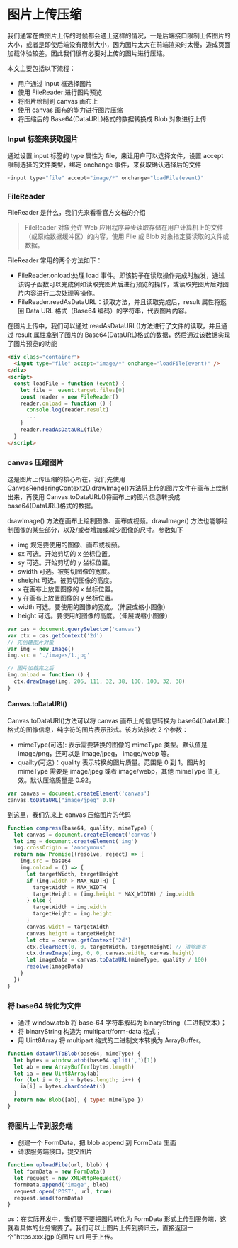 # 图片上传压缩

我们通常在做图片上传的时候都会遇上这样的情况，一是后端接口限制上传图片的大小，或者是即使后端没有限制大小，因为图片太大在前端渲染时太慢，造成页面加载体验较差。因此我们很有必要对上传的图片进行压缩。

本文主要包括以下流程：

- 用户通过 input 框选择图片
- 使用 FileReader 进行图片预览
- 将图片绘制到 canvas 画布上
- 使用 canvas 画布的能力进行图片压缩
- 将压缩后的 Base64(DataURL)格式的数据转换成 Blob 对象进行上传

### Input 标签来获取图片

通过设置 input 标签的 type 属性为 file，来让用户可以选择文件，设置 accept 限制选择的文件类型，绑定 onchange 事件，来获取确认选择后的文件

```js
<input type="file" accept="image/*" onchange="loadFile(event)"
```

### FileReader

FileReader 是什么，我们先来看看官方文档的介绍

> FileReader 对象允许 Web 应用程序异步读取存储在用户计算机上的文件（或原始数据缓冲区）的内容，使用 File 或 Blob 对象指定要读取的文件或数据。

FileReader 常用的两个方法如下：

- FileReader.onload:处理 load 事件。即该钩子在读取操作完成时触发，通过该钩子函数可以完成例如读取完图片后进行预览的操作，或读取完图片后对图片内容进行二次处理等操作。
- FileReader.readAsDataURL：读取方法，并且读取完成后，result 属性将返回 Data URL 格式（Base64 编码）的字符串，代表图片内容。

在图片上传中，我们可以通过 readAsDataURL()方法进行了文件的读取，并且通过 result 属性拿到了图片的 Base64(DataURL)格式的数据，然后通过该数据实现了图片预览的功能

```html
<div class="container">
  <input type="file" accept="image/*" onchange="loadFile(event)" />
</div>
<script>
  const loadFile = function (event) {
    let file =  event.target.files[0]
    const reader = new FileReader()
    reader.onload = function () {
      console.log(reader.result)
      ...
    }
    reader.readAsDataURL(file)
  }
</script>
```

### canvas 压缩图片

这是图片上传压缩的核心所在，我们先使用 CanvasRenderingContext2D.drawImage()方法将上传的图片文件在画布上绘制出来，再使用 Canvas.toDataURL()将画布上的图片信息转换成 base64(DataURL)格式的数据。

drawImage() 方法在画布上绘制图像、画布或视频。drawImage() 方法也能够绘制图像的某些部分，以及/或者增加或减少图像的尺寸。参数如下

- img 规定要使用的图像、画布或视频。
- sx 可选。开始剪切的 x 坐标位置。
- sy 可选。开始剪切的 y 坐标位置。
- swidth 可选。被剪切图像的宽度。
- sheight 可选。被剪切图像的高度。
- x 在画布上放置图像的 x 坐标位置。
- y 在画布上放置图像的 y 坐标位置。
- width 可选。要使用的图像的宽度。（伸展或缩小图像）
- height 可选。要使用的图像的高度。（伸展或缩小图像）

```js
var cas = document.querySelector('canvas')
var ctx = cas.getContext('2d')
// 先创建图片对象
var img = new Image()
img.src = './images/1.jpg'

// 图片加载完之后
img.onload = function () {
  ctx.drawImage(img, 206, 111, 32, 38, 100, 100, 32, 38)
}
```

#### Canvas.toDataURl()

Canvas.toDataURl()方法可以将 canvas 画布上的信息转换为 base64(DataURL)格式的图像信息，纯字符的图片表示形式。该方法接收 2 个参数：

- mimeType(可选): 表示需要转换的图像的 mimeType 类型。默认值是 image/png，还可以是 image/jpeg， image/webp 等。
- quailty(可选)：quality 表示转换的图片质量。范围是 0 到 1。图片的 mimeType 需要是 image/jpeg 或者 image/webp，其他 mimeType 值无效。默认压缩质量是 0.92。

```js
var canvas = document.createElement('canvas')
canvas.toDataURL("image/jpeg" 0.8)
```

到这里，我们先来上 canvas 压缩图片的代码

```js
function compress(base64, quality, mimeType) {
  let canvas = document.createElement('canvas')
  let img = document.createElement('img')
  img.crossOrigin = 'anonymous'
  return new Promise((resolve, reject) => {
    img.src = base64
    img.onload = () => {
      let targetWidth, targetHeight
      if (img.width > MAX_WIDTH) {
        targetWidth = MAX_WIDTH
        targetHeight = (img.height * MAX_WIDTH) / img.width
      } else {
        targetWidth = img.width
        targetHeight = img.height
      }
      canvas.width = targetWidth
      canvas.height = targetHeight
      let ctx = canvas.getContext('2d')
      ctx.clearRect(0, 0, targetWidth, targetHeight) // 清除画布
      ctx.drawImage(img, 0, 0, canvas.width, canvas.height)
      let imageData = canvas.toDataURL(mimeType, quality / 100)
      resolve(imageData)
    }
  })
}
```

### 将 base64 转化为文件

- 通过 window.atob 将 base-64 字符串解码为 binaryString（二进制文本）；
- 将 binaryString 构造为 multipart/form-data 格式；
- 用 Uint8Array 将 multipart 格式的二进制文本转换为 ArrayBuffer。

```js
function dataUrlToBlob(base64, mimeType) {
  let bytes = window.atob(base64.split(',')[1])
  let ab = new ArrayBuffer(bytes.length)
  let ia = new Uint8Array(ab)
  for (let i = 0; i < bytes.length; i++) {
    ia[i] = bytes.charCodeAt(i)
  }
  return new Blob([ab], { type: mimeType })
}
```

### 将图片上传到服务端

- 创建一个 FormData，把 blob append 到 FormData 里面
- 请求服务端接口，提交图片

```js
function uploadFile(url, blob) {
  let formData = new FormData()
  let request = new XMLHttpRequest()
  formData.append('image', blob)
  request.open('POST', url, true)
  request.send(formData)
}
```

ps：在实际开发中，我们要不要把图片转化为 FormData 形式上传到服务端，这就看具体的业务需要了。我们可以上图片上传到腾讯云，直接返回一个"https.xxx.jgp'的图片 url 用于上传。
